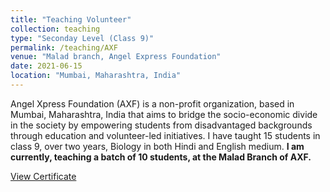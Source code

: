 ```yaml
---
title: "Teaching Volunteer"
collection: teaching
type: "Seconday Level (Class 9)"
permalink: /teaching/AXF
venue: "Malad branch, Angel Express Foundation"
date: 2021-06-15
location: "Mumbai, Maharashtra, India"
---
```


Angel Xpress Foundation (AXF) is a non-profit organization, based in Mumbai, Maharashtra, India that aims to bridge the socio-economic divide in the society by empowering students from disadvantaged backgrounds through education and volunteer-led initiatives. I have taught 15 students in class 9, over two years, Biology in both Hindi and English medium. **I am currently, teaching a batch of 10 students, at the Malad Branch of AXF.**

[View Certificate](http://rnsahoo96.github.io/files/AXF_certificate.pdf) 
